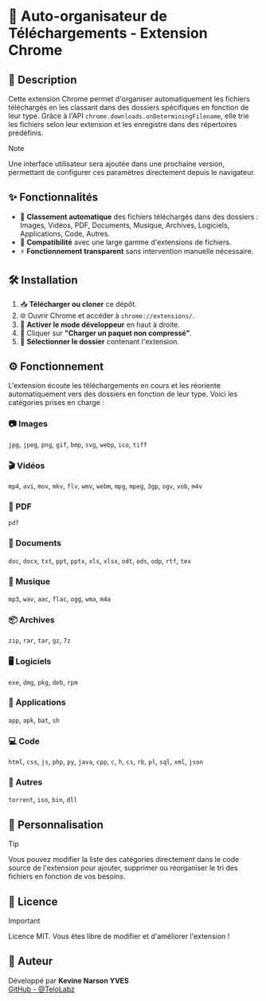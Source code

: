 # 📂 Auto-organisateur de Téléchargements - Extension Chrome

## 🚀 Description

Cette extension Chrome permet d'organiser automatiquement les fichiers téléchargés en les classant dans des dossiers spécifiques en fonction de leur type. Grâce à l'API `chrome.downloads.onDeterminingFilename`, elle trie les fichiers selon leur extension et les enregistre dans des répertoires prédéfinis.  
> [!NOTE]
> Une interface utilisateur sera ajoutée dans une prochaine version, permettant de configurer ces paramètres directement depuis le navigateur.

## ✨ Fonctionnalités

- 📂 **Classement automatique** des fichiers téléchargés dans des dossiers : Images, Vidéos, PDF, Documents, Musique, Archives, Logiciels, Applications, Code, Autres.
- 🔄 **Compatibilité** avec une large gamme d'extensions de fichiers.
- ⚡ **Fonctionnement transparent** sans intervention manuelle nécessaire.

## 🛠 Installation

1. 📥 **Télécharger ou cloner** ce dépôt.
2. 🌐 Ouvrir Chrome et accéder à `chrome://extensions/`.
3. 🔧 **Activer le mode développeur** en haut à droite.
4. 📂 Cliquer sur **"Charger un paquet non compressé"**.
5. 📌 **Sélectionner le dossier** contenant l'extension.

## ⚙️ Fonctionnement

L'extension écoute les téléchargements en cours et les réoriente automatiquement vers des dossiers en fonction de leur type. Voici les catégories prises en charge :

### 📷 Images
`jpg`, `jpeg`, `png`, `gif`, `bmp`, `svg`, `webp`, `ico`, `tiff`

### 🎬 Vidéos
`mp4`, `avi`, `mov`, `mkv`, `flv`, `wmv`, `webm`, `mpg`, `mpeg`, `3gp`, `ogv`, `vob`, `m4v`

### 📄 PDF
`pdf`

### 📝 Documents
`doc`, `docx`, `txt`, `ppt`, `pptx`, `xls`, `xlsx`, `odt`, `ods`, `odp`, `rtf`, `tex`

### 🎵 Musique
`mp3`, `wav`, `aac`, `flac`, `ogg`, `wma`, `m4a`

### 📦 Archives
`zip`, `rar`, `tar`, `gz`, `7z`

### 🖥️ Logiciels
`exe`, `dmg`, `pkg`, `deb`, `rpm`

### 📱 Applications
`app`, `apk`, `bat`, `sh`

### 💻 Code
`html`, `css`, `js`, `php`, `py`, `java`, `cpp`, `c`, `h`, `cs`, `rb`, `pl`, `sql`, `xml`, `json`

### 🔄 Autres
`torrent`, `iso`, `bin`, `dll`

## 🔧 Personnalisation

> [!TIP]
> Vous pouvez modifier la liste des catégories directement dans le code source de l'extension pour ajouter, supprimer ou réorganiser le tri des fichiers en fonction de vos besoins.

## 📜 Licence

> [!IMPORTANT]
> Licence MIT. Vous êtes libre de modifier et d'améliorer l'extension !

## 👤 Auteur

Développé par **Kevine Narson YVES**  
[GitHub - @TeloLabz](https://github.com/gastsar)
